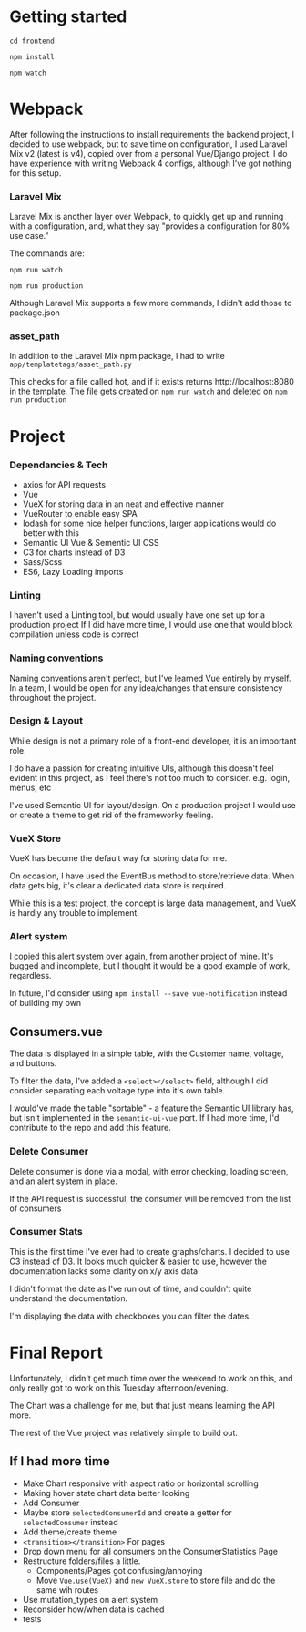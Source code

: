 # Getting started

`cd frontend`

`npm install`

`npm watch`

# Webpack
After following the instructions to install requirements the backend project,
I decided to use webpack, but to save time on configuration, I used Laravel Mix v2 (latest is v4), copied over from a personal Vue/Django project. I do have experience with writing Webpack 4 configs, although I've got nothing for this setup.

### Laravel Mix

Laravel Mix is another layer over Webpack, to quickly get up and running with a configuration, and, what they say
"provides a configuration for 80% use case."

The commands are:

`npm run watch`

`npm run production`

Although Laravel Mix supports a few more commands, I didn't add those to package.json

### asset_path
In addition to the Laravel Mix npm package, I had to write `app/templatetags/asset_path.py`

This checks for a file called hot, and if it exists returns http://localhost:8080 in the template. 
The file gets created on `npm run watch` and deleted on `npm run production`


# Project

### Dependancies & Tech
- axios for API requests
- Vue
- VueX for storing data in an neat and effective manner 
- VueRouter to enable easy SPA
- lodash for some nice helper functions, larger applications would do better with this
- Semantic UI Vue & Sementic UI CSS
- C3 for charts instead of D3
- Sass/Scss
- ES6, Lazy Loading imports


### Linting
I haven't used a Linting tool, but would usually have one set up for a production project
If I did have more time, I would use one that would block compilation unless code is correct


### Naming conventions
Naming conventions aren't perfect, but I've learned Vue entirely by myself.
In a team, I would be open for any idea/changes that ensure consistency throughout the project.


### Design & Layout
While design is not a primary role of a front-end developer, it is an important role.

I do have a passion for creating intuitive UIs, although this doesn't feel evident in this project,
as I feel there's not too much to consider. e.g. login, menus, etc

I've used Semantic UI for layout/design. On a production project I would use or create a theme 
to get rid of the frameworky feeling.


### VueX Store
VueX has become the default way for storing data for me.

On occasion, I have used the EventBus method to store/retrieve data. When data gets big,
it's clear a dedicated data store is required.

While this is a test project, the concept is large data management, and VueX is hardly any trouble to implement.


### Alert system
I copied this alert system over again, from another project of mine. It's bugged and incomplete, but I thought it would be a good example of work, regardless.

In future, I'd consider using `npm install --save vue-notification` instead of building my own


## Consumers.vue
The data is displayed in a simple table, with the Customer name, voltage, and buttons.

To filter the data, I've added a `<select></select>` field, although I did consider separating each voltage type
into it's own table. 

I would've made the table "sortable" - a feature the Semantic UI library has, but isn't implemented in the `semantic-ui-vue` port.
If I had more time, I'd contribute to the repo and add this feature.	


### Delete Consumer
Delete consumer is done via a modal, with error checking, loading screen, and an alert system in place.

If the API request is successful, the consumer will be removed from the list of consumers



### Consumer Stats
This is the first time I've ever had to create graphs/charts. I decided to use C3 instead of D3.
It looks much quicker & easier to use, however the documentation lacks some clarity on x/y axis data

I didn't format the date as I've run out of time, and couldn't quite understand the documentation.

I'm displaying the data with checkboxes you can filter the dates.


# Final Report
Unfortunately, I didn't get much time over the weekend to work on this,
and only really got to work on this Tuesday afternoon/evening.

The Chart was a challenge for me, but that just means learning the API more.


The rest of the Vue project was relatively simple to build out.

## If I had more time
- Make Chart responsive with aspect ratio or horizontal scrolling
- Making hover state chart data better looking
- Add Consumer
- Maybe store `selectedConsumerId` and create a getter for `selectedConsumer` instead
- Add theme/create theme
- `<transition></transition>` For pages
- Drop down menu for all consumers on the ConsumerStatistics Page
- Restructure folders/files a little. 
  - Components/Pages got confusing/annoying
  - Move `Vue.use(VueX)` and `new VueX.store` to store file and do the same wih routes
- Use mutation_types on alert system
- Reconsider how/when data is cached
- tests


